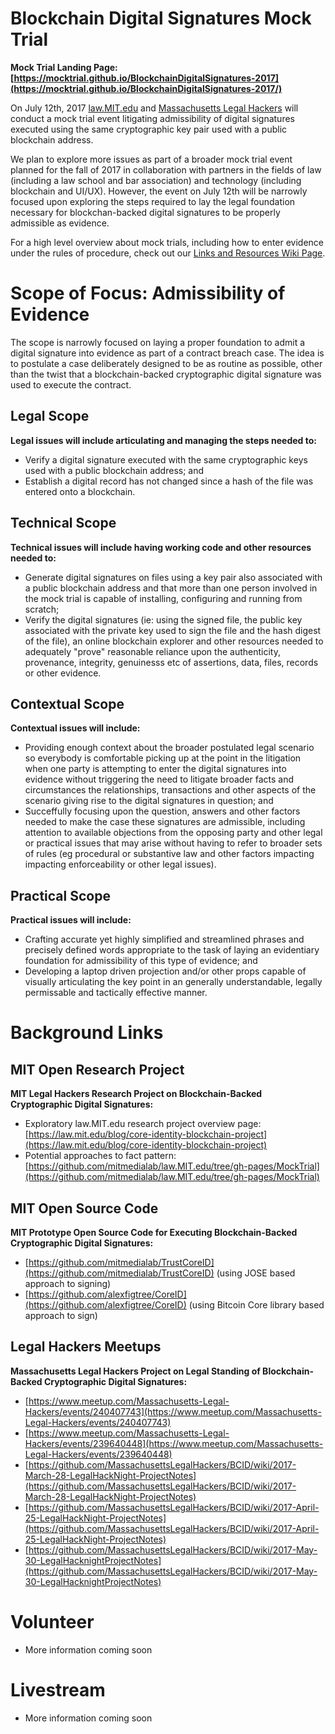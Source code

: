# Blockchain Digital Signatures Mock Trial

**Mock Trial Landing Page: [https://mocktrial.github.io/BlockchainDigitalSignatures-2017](https://mocktrial.github.io/BlockchainDigitalSignatures-2017/)**

On July 12th, 2017 [law.MIT.edu](https://law.MIT.edu) and [Massachusetts Legal Hackers](https://www.meetup.com/Massachusetts-Legal-Hackers/events/240407743) will conduct a mock trial event litigating admissibility of digital signatures executed using the same cryptographic key pair used with a public blockchain address.  

We plan to explore more issues as part of a broader mock trial event planned for the fall of 2017 in collaboration with partners in the fields of law (including a law school and bar association) and technology (including blockchain and UI/UX).  However, the event on July 12th will be narrowly focused upon exploring the steps required to lay the legal foundation necessary for blockchan-backed digital signatures to be properly admissible as evidence.  

For a high level overview about mock trials, including how to enter evidence under the rules of procedure, check out our [Links and Resources Wiki Page](https://github.com/MockTrial/BlockchainDigitalSignatures-2017/wiki).

# Scope of Focus: Admissibility of Evidence

The scope is narrowly focused on laying a proper foundation to admit a digital signature into evidence as part of a contract breach case.  The idea is to postulate a case deliberately designed to be as routine as possible, other than the twist that a blockchain-backed cryptographic digital signature was used to execute the contract.  

## Legal Scope

**Legal issues will include articulating and managing the steps needed to:**

* Verify a digital signature executed with the same cryptographic keys used with a public blockchain address; and 
* Establish a digital record has not changed since a hash of the file was entered onto a blockchain.  

## Technical Scope

**Technical issues will include having working code and other resources needed to:**

* Generate digital signatures on files using a key pair also associated with a public blockchain address and that more than one person involved in the mock trial is capable of installing, configuring and running from scratch;
* Verify the digital signatures (ie: using the signed file, the public key associated with the private key used to sign the file and the hash digest of the file), an online blockchain explorer and other resources needed to adequately "prove" reasonable reliance upon the authenticity, provenance, integrity, genuinesss etc of assertions, data, files, records or other evidence.  

## Contextual Scope 

**Contextual issues will include:**

* Providing enough context about the broader postulated legal scenario so everybody is comfortable picking up at the point in the litigation when one party is attempting to enter the digital signatures into evidence without triggering the need to litigate broader facts and circumstances the relationships, transactions and other aspects of the scenario giving rise to the digital signatures in question; and
* Succeffully focusing upon the question, answers and other factors needed to make the case these signatures are admissible, including attention to available objections from the opposing party and other legal or practical issues that may arise without having to refer to broader sets of rules (eg procedural or substantive law and other factors impacting impacting enforceability or other legal issues).

## Practical Scope

**Practical issues will include:**
* Crafting accurate yet highly simplified and streamlined phrases and precisely defined words appropriate to the task of laying an evidentiary foundation for admissibility of this type of evidence; and
* Developing a laptop driven projection and/or other props capable of visually articulating the key point in an generally understandable, legally permissable and tactically effective manner.

# Background Links

## MIT Open Research Project

**MIT Legal Hackers Research Project on Blockchain-Backed Cryptographic Digital Signatures:**

* Exploratory law.MIT.edu research project overview page: [https://law.mit.edu/blog/core-identity-blockchain-project](https://law.mit.edu/blog/core-identity-blockchain-project)
* Potential approaches to fact pattern: [https://github.com/mitmedialab/law.MIT.edu/tree/gh-pages/MockTrial](https://github.com/mitmedialab/law.MIT.edu/tree/gh-pages/MockTrial)

## MIT Open Source Code

**MIT Prototype Open Source Code for Executing Blockchain-Backed Cryptographic Digital Signatures:**

* [https://github.com/mitmedialab/TrustCoreID](https://github.com/mitmedialab/TrustCoreID) (using JOSE based approach to signing)
* [https://github.com/alexfigtree/CoreID](https://github.com/alexfigtree/CoreID) (using Bitcoin Core library based approach to sign)


## Legal Hackers Meetups

**Massachusetts Legal Hackers Project on Legal Standing of Blockchain-Backed Cryptographic Digital Signatures:**

* [https://www.meetup.com/Massachusetts-Legal-Hackers/events/240407743](https://www.meetup.com/Massachusetts-Legal-Hackers/events/240407743)
* [https://www.meetup.com/Massachusetts-Legal-Hackers/events/239640448](https://www.meetup.com/Massachusetts-Legal-Hackers/events/239640448)
* [https://github.com/MassachusettsLegalHackers/BCID/wiki/2017-March-28-LegalHackNight-ProjectNotes](https://github.com/MassachusettsLegalHackers/BCID/wiki/2017-March-28-LegalHackNight-ProjectNotes)
* [https://github.com/MassachusettsLegalHackers/BCID/wiki/2017-April-25-LegalHackNight-ProjectNotes](https://github.com/MassachusettsLegalHackers/BCID/wiki/2017-April-25-LegalHackNight-ProjectNotes)
* [https://github.com/MassachusettsLegalHackers/BCID/wiki/2017-May-30-LegalHacknightProjectNotes](https://github.com/MassachusettsLegalHackers/BCID/wiki/2017-May-30-LegalHacknightProjectNotes)

# Volunteer

* More information coming soon

# Livestream

* More information coming soon
